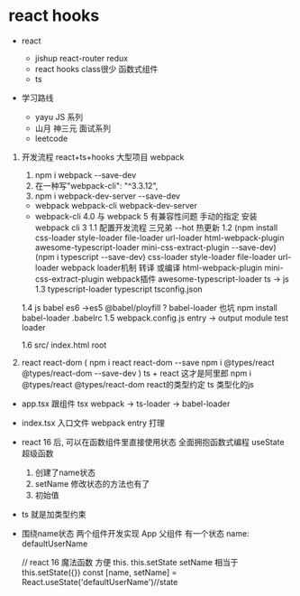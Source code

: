# react hooks
- react
    - jishup react-router redux
    - react hooks class很少 函数式组件
    - ts

- 学习路线
    - yayu JS 系列
    - 山月 神三元 面试系列
    - leetcode

1. 开发流程 react+ts+hooks  大型项目 webpack
    1. npm i webpack --save-dev
    2. 在一种写"webpack-cli": "^3.3.12",
    3. npm i webpack-dev-server --save-dev


    - webpack webpack-cli webpack-dev-server
    - webpack-cli 4.0 与 webpack 5 有兼容性问题
    手动的指定 安装 webpack cli 3
    1.1 配置开发流程  三兄弟
        --hot 热更新
    1.2 (npm install css-loader style-loader file-loader url-loader html-webpack-plugin awesome-typescript-loader mini-css-extract-plugin --save-dev)
     (npm i typescript --save-dev)
        css-loader style-loader file-loader url-loader 
        webpack loader机制 转译 或编译
        html-webpack-plugin
        mini-css-extract-plugin  webpack插件
        awesome-typescript-loader  ts -> js
    1.3 typescript-loader typescript
        tsconfig.json

    1.4 js  babel es6 ->es5
        @babel/ployfill  ?
        babel-loader  也坑  npm install babel-loader
        .babelrc
    1.5 webpack.config.js
        entry -> output
        module test loader


    1.6 src/ index.html  root

2. react react-dom
    (
    npm i react react-dom  --save
    npm i @types/react @types/react-dom --save-dev
    )
    ts + react 这才是阿里郎
    npm i @types/react  @types/react-dom react的类型约定
    ts 类型化的js

- app.tsx
    跟组件 tsx webpack -> ts-loader -> babel-loader
- index.tsx 
    入口文件  webpack entry 打理
- react 16 后, 可以在函数组件里直接使用状态
全面拥抱函数式编程
    useState 超级函数
    1. 创建了name状态
    2. setName 修改状态的方法也有了
    3. 初始值
- ts 就是加类型约束

- 围绕name状态 两个组件开发实现
    App 父组件 有一个状态 name: defaultUserName
    <!-- this.state = {
        name:
    } -->
    // react 16 魔法函数 方便 this. this.setState
    setName 相当于 this.setState({})
    const [name, setName] = React.useState('defaultUserName')//state